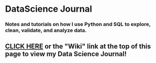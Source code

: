 # DataScience Journal
### Notes and tutorials on how I use Python and SQL to explore, clean, validate, and analyze data.

## [CLICK HERE](https://github.com/SeanBeagle/DataScienceJournal/wiki) or the "Wiki" link at the top of this page to view my Data Science Journal!
